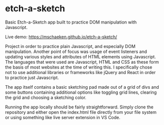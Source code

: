# etch-a-sketch

Basic Etch-a-Sketch app built to practice DOM manipulation with Javascript.

Live demo: https://mschaeken.github.io/etch-a-sketch/

Project in order to practice plain Javascript, and especially DOM manipulation. Another point of focus was usage of event listeners and updating various styles and attributes of HTML elements using Javascript. The languages that were used are Javascript, HTML and CSS as these form the basis of most websites at the time of writing this. I specifically chose not to use additional libraries or frameworks like jQuery and React in order to practice just Javascript.

The app itself contains a basic sketching pad made out of a grid of divs and some buttons containing additional options like toggling grid lines, clearing the grid
and choosing a sketching color.

Running the app locally should be fairly straightforward. Simply clone the repository and either open the index.html file directly from your file system or using something like live server extension in VS Code.


